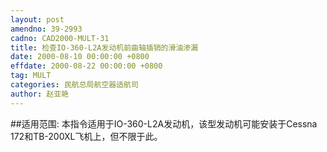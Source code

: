 ```yaml
---
layout: post
amendno: 39-2993
cadno: CAD2000-MULT-31
title: 检查IO-360-L2A发动机前曲轴插销的滑油渗漏
date: 2000-08-10 00:00:00 +0800
effdate: 2000-08-22 00:00:00 +0800
tag: MULT
categories: 民航总局航空器适航司
author: 赵亚艳
---
```


##适用范围:
本指令适用于IO-360-L2A发动机，该型发动机可能安装于Cessna 172和TB-200XL飞机上，但不限于此。

